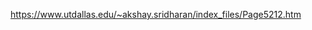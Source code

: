 



















https://www.utdallas.edu/~akshay.sridharan/index_files/Page5212.htm

















